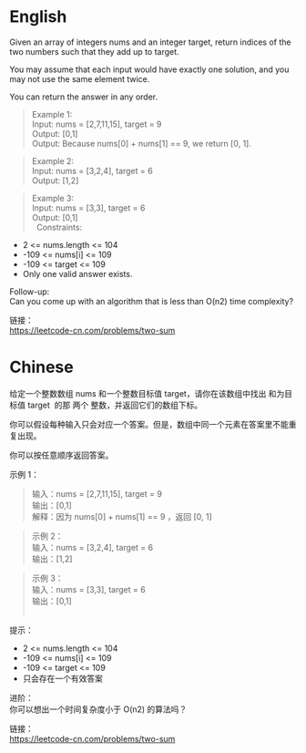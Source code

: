 # English
Given an array of integers nums and an integer target, return indices of the two numbers such that they add up to target.

You may assume that each input would have exactly one solution, and you may not use the same element twice.

You can return the answer in any order.


>Example 1:   
Input: nums = [2,7,11,15], target = 9   
Output: [0,1]   
Output: Because nums[0] + nums[1] == 9, we return [0, 1].   

>Example 2:   
Input: nums = [3,2,4], target = 6   
Output: [1,2]
   
>Example 3:   
Input: nums = [3,3], target = 6   
Output: [0,1]   
 
Constraints:

- 2 <= nums.length <= 104
- -109 <= nums[i] <= 109
- -109 <= target <= 109
- Only one valid answer exists.
 

Follow-up:    
Can you come up with an algorithm that is less than O(n2) time complexity?



链接：   
https://leetcode-cn.com/problems/two-sum






# Chinese


给定一个整数数组 nums 和一个整数目标值 target，请你在该数组中找出 和为目标值 target  的那 两个 整数，并返回它们的数组下标。

你可以假设每种输入只会对应一个答案。但是，数组中同一个元素在答案里不能重复出现。

你可以按任意顺序返回答案。

示例 1：

>输入：nums = [2,7,11,15], target = 9   
输出：[0,1]   
解释：因为 nums[0] + nums[1] == 9 ，返回 [0, 1]   


>示例 2：   
输入：nums = [3,2,4], target = 6   
输出：[1,2]   

>示例 3：   
输入：nums = [3,3], target = 6   
输出：[0,1]   
 

提示：

- 2 <= nums.length <= 104
- -109 <= nums[i] <= 109
- -109 <= target <= 109
- 只会存在一个有效答案   

进阶：   
你可以想出一个时间复杂度小于 O(n2) 的算法吗？

 
链接：   
https://leetcode-cn.com/problems/two-sum   